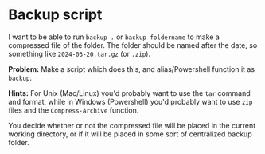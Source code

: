 # Backup script
I want to be able to run `backup .` or `backup foldername` to make a compressed file of the folder. The folder should be named after the date, so something like `2024-03-20.tar.gz` (or `.zip`).

__Problem:__
Make a script which does this, and alias/Powershell function it as `backup`.

__Hints:__
For Unix (Mac/Linux) you'd probably want to use the `tar` command and format, while in Windows (Powershell) you'd probably want to use `zip` files and the `Compress-Archive` function.

You decide whether or not the compressed file will be placed in the current working directory, or if it will be placed in some sort of centralized backup folder.
